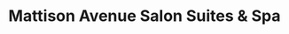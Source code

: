 ---
title: "Mattison Avenue Salon Suites & Spa"
url: /richardson/mattison-avenue-salon-suites-and-spa/
shop: hairdresser
---